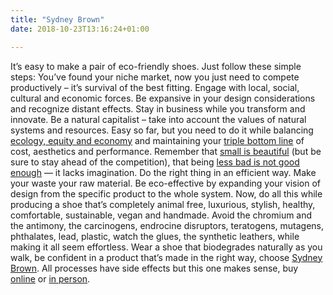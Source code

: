 ```yaml
---
title: "Sydney Brown"
date: 2018-10-23T13:16:24+01:00

---
```

It’s easy to make a pair of eco-friendly shoes. Just follow these simple steps: You’ve found your niche market, now you just need to compete productively – it’s survival of the best fitting. Engage with local, social, cultural and economic forces. Be expansive in your design considerations and recognize distant effects. Stay in business while you transform and innovate. Be a natural capitalist – take into account the values of natural systems and resources. Easy so far, but you need to do it while balancing [ecology, equity and economy](https://www.c2ccertified.org/news/article/design-for-the-triple-top-line-a-new-definition-of-quality) and maintaining your [triple bottom line](https://hbr.org/2018/06/25-years-ago-i-coined-the-phrase-triple-bottom-line-heres-why-im-giving-up-on-it)  of cost, aesthetics and performance. Remember that [small is beautiful](https://www.theguardian.com/commentisfree/2011/nov/10/small-is-beautiful-economic-idea) (but be sure to stay ahead of the competition), that being [less bad is not good enough](https://www.monbiot.com/2018/09/12/plastic-soup/) — it lacks imagination. Do the right thing in an efficient way. Make your waste your raw material. Be eco-effective by expanding your vision of design from the specific product to the whole system. Now, do all this while producing a shoe that’s completely animal free, luxurious, stylish, healthy, comfortable, sustainable, vegan and handmade. Avoid the chromium and the antimony, the carcinogens, endrocine disruptors, teratogens, mutagens, phthalates, lead, plastic, watch the glues, the synthetic leathers, while making it all seem effortless. Wear a shoe that biodegrades naturally as you walk, be confident in a product that’s made in the right way, choose [Sydney Brown](https://www.sydney-brown.com). All processes have side effects but this one makes sense, buy [online](https://www.sydney-brown.com/collections/shop-woman) or [in person](https://www.sydney-brown.com/pages/stores/).
